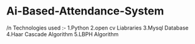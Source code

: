 # Ai-Based-Attendance-System
/n
Technologies used :-
1.Python
2.open cv Liabraries
3.Mysql Database
4.Haar Cascade Algorithm
5.LBPH Algorithm
